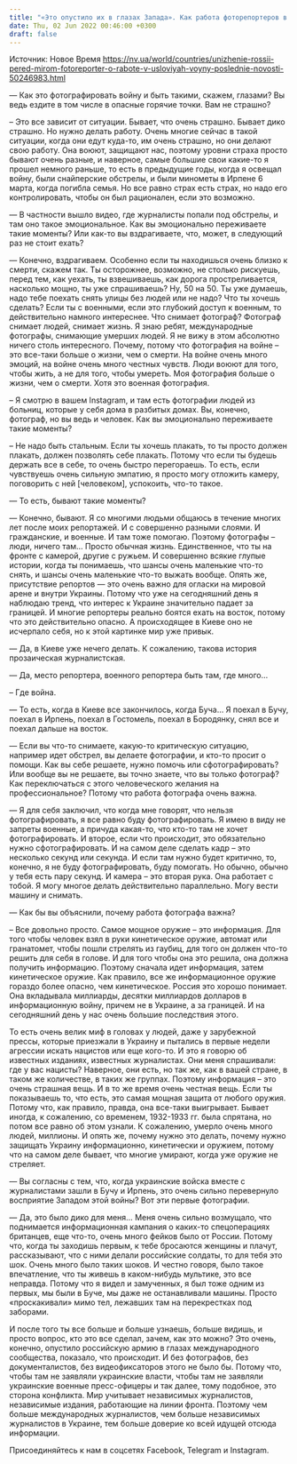 ```yaml
---
title: "«Это опустило их в глазах Запада». Как работа фоторепортеров в Буче, Ирпене и профронтовых городах помогла показать реальные действия России"
date: Thu, 02 Jun 2022 00:46:00 +0300
draft: false
---
```

Источник: Новое Время https://nv.ua/world/countries/unizhenie-rossii-pered-mirom-fotoreporter-o-rabote-v-usloviyah-voyny-poslednie-novosti-50246983.html


— Как это фотографировать войну и быть такими, скажем, глазами? Вы ведь ездите в том числе в опасные горячие точки. Вам не страшно?

– Это все зависит от ситуации. Бывает, что очень страшно. Бывает дико страшно. Но нужно делать работу. Очень многие сейчас в такой ситуации, когда они едут куда-то, им очень страшно, но они делают свою работу. Она воюют, защищают нас, поэтому уровни страха просто бывают очень разные, и наверное, самые большие свои какие-то я прошел немного раньше, то есть в предыдущие годы, когда я освещал войну, были снайперские обстрелы, и были минометы в Ирпене 6 марта, когда погибла семья. Но все равно страх есть страх, но надо его контролировать, чтобы он был рационален, если это возможно.

— В частности вышло видео, где журналисты попали под обстрелы, и там оно такое эмоциональное. Как вы эмоционально переживаете такие моменты? Или как-то вы вздрагиваете, что, может, в следующий раз не стоит ехать?

— Конечно, вздрагиваем. Особенно если ты находишься очень близко к смерти, скажем так. Ты осторожнее, возможно, не столько рискуешь, перед тем, как уехать, ты взвешиваешь, как дорога простреливается, насколько мощно, ты уже спрашиваешь? Ну, 50 на 50. Ты уже думаешь, надо тебе поехать снять улицы без людей или не надо? Что ты хочешь сделать? Если ты с военными, если это глубокий доступ к военным, то действительно намного интереснее. Что снимает фотограф? Фотограф снимает людей, снимает жизнь. Я знаю ребят, международные фотографы, снимающие умерших людей. Я не вижу в этом абсолютно ничего столь интересного. Почему, потому что фотография на войне – это все-таки больше о жизни, чем о смерти. На войне очень много эмоций, на войне очень много честных чувств. Люди воюют для того, чтобы жить, а не для того, чтобы умереть. Моя фотография больше о жизни, чем о смерти. Хотя это военная фотография.

– Я смотрю в вашем Instagram, и там есть фотографии людей из больниц, которые у себя дома в разбитых домах. Вы, конечно, фотограф, но вы ведь и человек. Как вы эмоционально переживаете такие моменты?

– Не надо быть стальным. Если ты хочешь плакать, то ты просто должен плакать, должен позволять себе плакать. Потому что если ты будешь держать все в себе, то очень быстро перегораешь. То есть, если чувствуешь очень сильную эмпатию, я просто могу отложить камеру, поговорить с ней [человеком], успокоить, что-то такое.

— То есть, бывают такие моменты?

— Конечно, бывают. Я со многими людьми общаюсь в течение многих лет после моих репортажей. И с совершенно разными слоями. И гражданские, и военные. И там тоже помогаю. Поэтому фотографы – люди, ничего там… Просто обычная жизнь. Единственное, что ты на фронте с камерой, другие с ружьем. И совершенно всякие глупые истории, когда ты понимаешь, что шансы очень маленькие что-то снять, и шансы очень маленькие что-то выжать вообще. Опять же, присутствие репортов — это очень важно для огласки на мировой арене и внутри Украины. Потому что уже на сегодняшний день я наблюдаю тренд, что интерес к Украине значительно падает за границей. И многие репортеры реально боятся ехать на восток, потому что это действительно опасно. А происходящее в Киеве оно не исчерпало себя, но к этой картинке мир уже привык.

— Да, в Киеве уже нечего делать. К сожалению, такова история прозаическая журналистская.

— Да, место репортера, военного репортера быть там, где много…

– Где война.

— То есть, когда в Киеве все закончилось, когда Буча… Я поехал в Бучу, поехал в Ирпень, поехал в Гостомель, поехал в Бородянку, снял все и поехал дальше на восток.

— Если вы что-то снимаете, какую-то критическую ситуацию, например идет обстрел, вы делаете фотографии, и кто-то просит о помощи. Как вы себе решаете, нужно помочь или сфотографировать? Или вообще вы не решаете, вы точно знаете, что вы только фотограф? Как переключаться с этого человеческого желания на профессиональное? Потому что работа фотографа очень важна.

— Я для себя заключил, что когда мне говорят, что нельзя фотографировать, я все равно буду фотографировать. Я имею в виду не запреты военные, а причуда какая-то, что кто-то там не хочет фотографировать. И второе, если что происходит, это обязательно нужно сфотографировать. И на самом деле сделать кадр – это несколько секунд или секунда. И если там нужно будет критично, то, конечно, я не буду фотографировать, буду помогать. Но обычно, обычно у тебя есть пару секунд. И камера – это вторая рука. Она работает с тобой. Я могу многое делать действительно параллельно. Могу вести машину и снимать.

— Как бы вы объяснили, почему работа фотографа важна?

– Все довольно просто. Самое мощное оружие – это информация. Для того чтобы человек взял в руки кинетическое оружие, автомат или гранатомет, чтобы пошли стрелять из гаубиц, для того он должен что-то решить для себя в голове. И для того чтобы она это решила, она должна получить информацию. Поэтому сначала идет информация, затем кинетическое оружие. Как правило, все же информационное оружие гораздо более опасно, чем кинетическое. Россия это хорошо понимает. Она вкладывала миллиарды, десятки миллиардов долларов в информационную войну, причем не в Украине, а за границей. И на сегодняшний день у нас очень большие последствия этого.

То есть очень велик миф в головах у людей, даже у зарубежной прессы, которые приезжали в Украину и пытались в первые недели агрессии искать нацистов или еще кого-то. И это я говорю об известных изданиях, известных журналистах. Они меня спрашивали: где у вас нацисты? Наверное, они есть, но так же, как в вашей стране, в таком же количестве, в таких же группах. Поэтому информация – это очень страшная вещь. И в то же время очень честная вещь. Если ты показываешь то, что есть, это самая мощная защита от любого оружия. Потому что, как правило, правда, она все-таки выигрывает. Бывает иногда, к сожалению, со временем, 1932-1933 гг. была спрятана, но потом все равно об этом узнали. К сожалению, умерло очень много людей, миллионы. И опять же, почему нужно это делать, почему нужно защищать Украину информационно, кинетически и оружием, потому что на самом деле бывает, что многие умирают, когда уже оружие не стреляет.

— Вы согласны с тем, что, когда украинские войска вместе с журналистами зашли в Бучу и Ирпень, это очень сильно перевернуло восприятие Западом этой войны? Вот эти первые фотографии.

— Да, это было дико для меня… Меня очень сильно возмущало, что поднимается информационная кампания о каких-то спецоперациях британцев, еще что-то, очень много фейков было от России. Потому что, когда ты заходишь первым, к тебе бросаются женщины и плачут, рассказывают, что с ними делали российские солдаты, то для тебя это шок. Очень много было таких шоков. И честно говоря, было такое впечатление, что ты живешь в каком-нибудь мультике, это все неправда. Потому что я видел и замученных, я был тоже одним из первых, мы были в Буче, мы даже не останавливали машины. Просто «проскакивали» мимо тел, лежавших там на перекрестках под заборами.

 И после того ты все больше и больше узнаешь, больше видишь, и просто вопрос, кто это все сделал, зачем, как это можно? Это очень, конечно, опустило российскую армию в глазах международного сообщества, показало, что происходит. И без фотографов, без документалистов, без видеофиксаторов этого не было бы. Потому что, чтобы там не заявляли украинские власти, чтобы там не заявляли украинские военные пресс-офицеры и так далее, тому подобное, это сторона конфликта. Мир учитывает независимых журналистов, независимые издания, работающие на линии фронта. Поэтому чем больше международных журналистов, чем больше независимых журналистов в Украине, тем больше доверие ко всей идущей отсюда информации.

Присоединяйтесь к нам в соцсетях Facebook, Telegram и Instagram.
